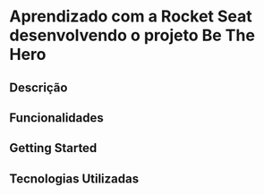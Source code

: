 # Aprendizado com a Rocket Seat desenvolvendo o projeto Be The Hero

## Descrição

## Funcionalidades

## Getting Started

## Tecnologias Utilizadas
